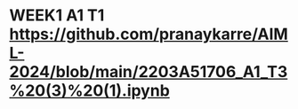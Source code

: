 # WEEK1 A1 T1 https://github.com/pranaykarre/AIML-2024/blob/main/2203A51706_A1_T3%20(3)%20(1).ipynb
